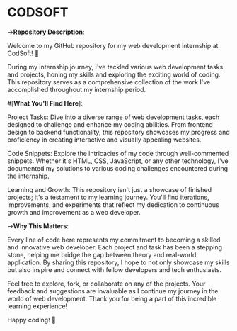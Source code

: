 # CODSOFT
->**Repository Description**:

Welcome to my GitHub repository for my web development internship at CodSoft! 🚀

During my internship journey, I've tackled various web development tasks and projects, honing my skills and exploring the exciting world of coding. This repository serves as a comprehensive collection of the work I've accomplished throughout my internship period.

#[**What You'll Find Here**]:

Project Tasks: Dive into a diverse range of web development tasks, each designed to challenge and enhance my coding abilities. From frontend design to backend functionality, this repository showcases my progress and proficiency in creating interactive and visually appealing websites.

Code Snippets: Explore the intricacies of my code through well-commented snippets. Whether it's HTML, CSS, JavaScript, or any other technology, I've documented my solutions to various coding challenges encountered during the internship.

Learning and Growth: This repository isn't just a showcase of finished projects; it's a testament to my learning journey. You'll find iterations, improvements, and experiments that reflect my dedication to continuous growth and improvement as a web developer.

->**Why This Matters**:

Every line of code here represents my commitment to becoming a skilled and innovative web developer. Each project and task has been a stepping stone, helping me bridge the gap between theory and real-world application. By sharing this repository, I hope to not only showcase my skills but also inspire and connect with fellow developers and tech enthusiasts.

Feel free to explore, fork, or collaborate on any of the projects. Your feedback and suggestions are invaluable as I continue my journey in the world of web development. Thank you for being a part of this incredible learning experience!

Happy coding! 🌟
